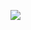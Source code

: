 

<a href="https://u8views.com/github/Chebanu"><img src="https://u8views.com/api/v1/github/profiles/72657136/views/day-week-month-total-count.svg"></a>
